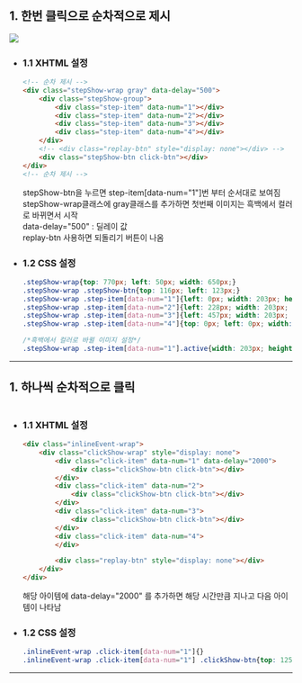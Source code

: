 ## 1. 한번 클릭으로 순차적으로 제시

<img src="https://user-images.githubusercontent.com/95833863/183288781-ca84bbef-cb4a-43bc-9433-4cd89aab0173.jpg">

* ### 1.1 XHTML 설정
    ```html
    <!-- 순차 제시 -->
    <div class="stepShow-wrap gray" data-delay="500">
        <div class="stepShow-group">
            <div class="step-item" data-num="1"></div>
            <div class="step-item" data-num="2"></div>
            <div class="step-item" data-num="3"></div>
            <div class="step-item" data-num="4"></div>
        </div>
        <!-- <div class="replay-btn" style="display: none"></div> -->
        <div class="stepShow-btn click-btn"></div>
    </div>
    <!-- 순차 제시 -->
    ```
    stepShow-btn을 누르면 step-item[data-num="1"]번 부터 순서대로 보여짐</br>
    stepShow-wrap클래스에 gray클래스를 추가하면 첫번째 이미지는 흑백에서 컬러로 바뀌면서 시작</br>
    data-delay="500" : 딜레이 값</br>
    replay-btn 사용하면 되돌리기 버튼이 나옴

* ### 1.2 CSS 설정
    ```css
    .stepShow-wrap{top: 770px; left: 50px; width: 650px;}
    .stepShow-wrap .stepShow-btn{top: 116px; left: 123px;}
    .stepShow-wrap .step-item[data-num="1"]{left: 0px; width: 203px; height: 179px;}
    .stepShow-wrap .step-item[data-num="2"]{left: 228px; width: 203px; height: 179px;}
    .stepShow-wrap .step-item[data-num="3"]{left: 457px; width: 203px; height: 179px;}
    .stepShow-wrap .step-item[data-num="4"]{top: 0px; left: 0px; width: 100%;}
    
    /*흑백에서 컬러로 바뀔 이미지 설정*/
    .stepShow-wrap .step-item[data-num="1"].active{width: 203px; height: 179px;}
    ```
***


## 1. 하나씩 순차적으로 클릭

<img src="">

* ### 1.1 XHTML 설정
    ```html
    <div class="inlineEvent-wrap">
        <div class="clickShow-wrap" style="display: none">
            <div class="click-item" data-num="1" data-delay="2000">
                <div class="clickShow-btn click-btn"></div>
            </div>
            <div class="click-item" data-num="2">
                <div class="clickShow-btn click-btn"></div>
            </div>
            <div class="click-item" data-num="3">
                <div class="clickShow-btn click-btn"></div>
            </div>
            <div class="click-item" data-num="4">
            </div>

            <div class="replay-btn" style="display: none"></div> 
        </div>
    </div>
    ```
    해당 아이템에 data-delay="2000" 를 추가하면 해당 시간만큼 지나고 다음 아이템이 나타남

* ### 1.2 CSS 설정
    ```css
    .inlineEvent-wrap .click-item[data-num="1"]{}
    .inlineEvent-wrap .click-item[data-num="1"] .clickShow-btn{top: 125px; left: 95px;}
    ```
***








